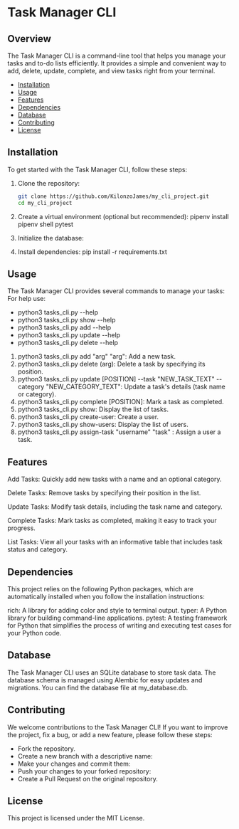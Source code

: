 # Task Manager CLI

## Overview

The Task Manager CLI is a command-line tool that helps you manage your tasks and to-do lists efficiently. It provides a simple and convenient way to add, delete, update, complete, and view tasks right from your terminal.

- [Installation](#installation)
- [Usage](#usage)
- [Features](#features)
- [Dependencies](#dependencies)
- [Database](#database)
- [Contributing](#contributing)
- [License](#license)

## Installation

To get started with the Task Manager CLI, follow these steps:

1. Clone the repository:

   ```bash
   git clone https://github.com/KilonzoJames/my_cli_project.git
   cd my_cli_project
2. Create a virtual environment (optional but recommended):
pipenv install
pipenv shell
pytest

3. Initialize the database:

4. Install dependencies:
pip install -r requirements.txt

## Usage
The Task Manager CLI provides several commands to manage your tasks:
For help use:
- python3 tasks_cli.py --help
- python3 tasks_cli.py show --help
- python3 tasks_cli.py add --help
- python3 tasks_cli.py update --help
- python3 tasks_cli.py delete --help

1. python3 tasks_cli.py add "arg" "arg": Add a new task.
2. python3 tasks_cli.py delete (arg): Delete a task by specifying its position.
3. python3 tasks_cli.py update [POSITION] --task "NEW_TASK_TEXT" --category "NEW_CATEGORY_TEXT": Update a task's details (task name or category).
4. python3 tasks_cli.py complete [POSITION]: Mark a task as completed.
5. python3 tasks_cli.py show: Display the list of tasks.
6. python3 tasks_cli.py create-user: Create a user.
7. python3 tasks_cli.py show-users: Display the list of users.
8. python3 tasks_cli.py assign-task "username" "task" : Assign a user a task.

## Features
Add Tasks: Quickly add new tasks with a name and an optional category.

Delete Tasks: Remove tasks by specifying their position in the list.

Update Tasks: Modify task details, including the task name and category.

Complete Tasks: Mark tasks as completed, making it easy to track your progress.

List Tasks: View all your tasks with an informative table that includes task status and category.

## Dependencies
This project relies on the following Python packages, which are automatically installed when you follow the installation instructions:

rich: A library for adding color and style to terminal output.
typer: A Python library for building command-line applications.
pytest: A testing framework for Python that simplifies the process of writing and executing test cases for your Python code.

## Database
The Task Manager CLI uses an SQLite database to store task data. The database schema is managed using Alembic for easy updates and migrations. You can find the database file at my_database.db.

## Contributing
We welcome contributions to the Task Manager CLI! If you want to improve the project, fix a bug, or add a new feature, please follow these steps:

- Fork the repository.
- Create a new branch with a descriptive name:
- Make your changes and commit them:
- Push your changes to your forked repository:
- Create a Pull Request on the original repository.

## License
This project is licensed under the MIT License.